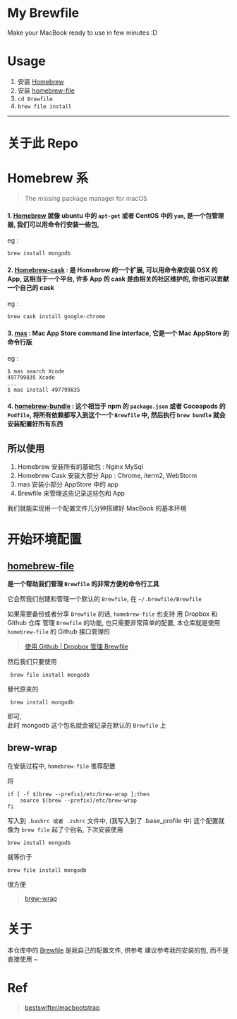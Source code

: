 # My Brewfile

Make your MacBook ready to use in few minutes  :D


# Usage
1. 安装 [Homebrew](https://brew.sh/index_zh-cn.html)
2. 安装 [homebrew-file](http://homebrew-file.readthedocs.io/en/latest/installation.html)
3. `cd Brewfile`
4. `brew file install`

---
# 关于此 Repo

# Homebrew 系
> The missing package manager for macOS

#### 1.  [Homebrew](https://brew.sh) 就像 ubuntu 中的 `apt-get` 或者 CentOS 中的 `yum`, 是一个包管理器, 我们可以用命令行安装一些包, 
eg : 

    brew install mongodb

#### 2. [Homebrew-cask](https://caskroom.github.io) : 是 Homebrow 的一个扩展, 可以用命令来安装 OSX 的 App, 这相当于一个平台, 许多 App 的 cask 是由相关的社区维护的, 你也可以贡献一个自己的 cask
eg : 

    brew cask install google-chrome


#### 3. [mas](https://github.com/mas-cli/mas) : Mac App Store command line interface, 它是一个 Mac AppStore 的命令行版

eg : 
    
    $ mas search Xcode
    497799835 Xcode
    ...
    $ mas install 497799835
    

#### 4. [homebrew-bundle](https://github.com/Homebrew/homebrew-bundle) : 这个相当于 npm 的 `package.json` 或者 Cocoapods 的 `Podfile`, 将所有依赖都写入到这个一个 `Brewfile` 中, 然后执行 `brew bundle` 就会安装配置好所有东西


## 所以使用

1. Homebrew 安装所有的基础包 : Nginx MySql
2. Homebrew Cask 安装大部分 App : Chrome, iterm2, WebStorm 
3. mas 安装小部分 AppStore 中的 app
4. Brewfile 来管理这些记录这些包和 App

我们就能实现用一个配置文件几分钟搭建好 MacBook 的基本环境

# 开始环境配置
## [homebrew-file](https://github.com/rcmdnk/homebrew-file) 
**是一个帮助我们管理 `Brewfile` 的非常方便的命令行工具**

它会帮我们创建和管理一个默认的 `Brewfile`, 在 `~/.brewfile/Brewfile`

如果需要备份或者分享 `Brewfile` 的话, `homebrew-file` 也支持 用 Dropbox 和 Github 仓库 管理 `Brewfile` 的功能, 也只需要非常简单的配置, 本仓库就是使用 `homebrew-file` 的 Github 接口管理的

> [使用 Github | Dropbox 管理 Brewfile](http://homebrew-file.readthedocs.io/en/latest/getting_started.html)

然后我们只要使用

     brew file install mongodb
    
替代原来的 

     brew install mongodb

即可,   
此时 mongodb 这个包名就会被记录在默认的 `Brewfile` 上

## brew-wrap
在安装过程中, `homebrew-file` 推荐配置 

将

    if [ -f $(brew --prefix)/etc/brew-wrap ];then
        source $(brew --prefix)/etc/brew-wrap
    fi
    
写入到 `.bashrc 或者 .zshrc` 文件中, (我写入到了 .base_profile 中)
这个配置就像为 `brew file` 起了个别名, 
下次安装使用

    brew install mongodb
    
就等价于

    brew file install mongodb

很方便

> [brew-wrap](http://homebrew-file.readthedocs.io/en/latest/installation.html)

# 关于
本仓库中的 [Brewfile](https://github.com/iShawnWang/Brewfile/blob/master/Brewfile) 是我自己的配置文件, 供参考
建议参考我的安装的包, 而不是直接使用 ~

# Ref 
> [bestswifter/macbootstrap](https://github.com/bestswifter/macbootstrap)

